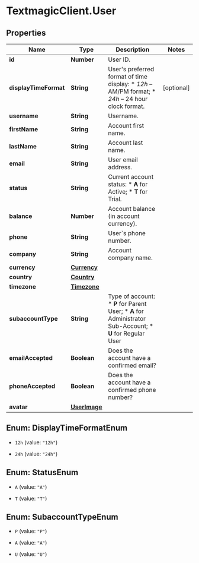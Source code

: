 # TextmagicClient.User

## Properties
Name | Type | Description | Notes
------------ | ------------- | ------------- | -------------
**id** | **Number** | User ID. | 
**displayTimeFormat** | **String** | User&#39;s preferred format of time display: * *12h* – AM/PM format; * *24h* – 24 hour clock format.  | [optional] 
**username** | **String** | Username. | 
**firstName** | **String** | Account first name. | 
**lastName** | **String** | Account last name. | 
**email** | **String** | User email address. | 
**status** | **String** | Current account status: * **A** for Active; * **T** for Trial.  | 
**balance** | **Number** | Account balance (in account currency). | 
**phone** | **String** | User&#x60;s phone number. | 
**company** | **String** | Account company name. | 
**currency** | [**Currency**](Currency.md) |  | 
**country** | [**Country**](Country.md) |  | 
**timezone** | [**Timezone**](Timezone.md) |  | 
**subaccountType** | **String** | Type of account: * **P** for Parent User; * **A** for Administrator Sub-Account; * **U** for Regular User  | 
**emailAccepted** | **Boolean** | Does the account have a confirmed email? | 
**phoneAccepted** | **Boolean** | Does the account have a confirmed phone number? | 
**avatar** | [**UserImage**](UserImage.md) |  | 


<a name="DisplayTimeFormatEnum"></a>
## Enum: DisplayTimeFormatEnum


* `12h` (value: `"12h"`)

* `24h` (value: `"24h"`)




<a name="StatusEnum"></a>
## Enum: StatusEnum


* `A` (value: `"A"`)

* `T` (value: `"T"`)




<a name="SubaccountTypeEnum"></a>
## Enum: SubaccountTypeEnum


* `P` (value: `"P"`)

* `A` (value: `"A"`)

* `U` (value: `"U"`)





